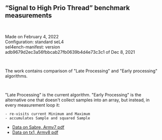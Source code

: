 
## “Signal to High Prio Thread” benchmark measurements

</br>

Made on February 4, 2022</br>
Configuration: standard seL4</br>
sel4ench-manifest: version adb9679d2ec3a56fbbcab27fb0639b4d4e73c3c1 of Dec 8, 2021

</br>

The work contains comparison of "Late Processing" and "Early processing" algorithms.

</br>

"Late Processing" is the current algorithm. "Early Processing" is the alternative one that doesn't collect samples
into an array, but instead, in every measurement loop it:

    - re-visits current Minimum and Maximum
    - accumulates Sample and squared Sample

- [Data on Sabre, Armv7 pdf](https://github.com/malus-brandywine/malus-brandywine/blob/master/benchmark/samples/SabreArmv7-Data-02042022.pdf)
- [Data on tx1, Armv8 pdf](https://github.com/malus-brandywine/malus-brandywine/blob/master/benchmark/samples/tx1Armv8-Data-02042022.pdf)
